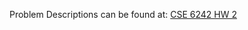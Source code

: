 Problem Descriptions can be found at: 
[CSE 6242 HW 2](https://docs.google.com/document/d/e/2PACX-1vTJ2wprEAD6N83e00C79XfKUGug2KNdqMd5sufZczbly9lGdkjbMyrpGz8pGOzBBtclqOoTuj5hRoIS/pub)


